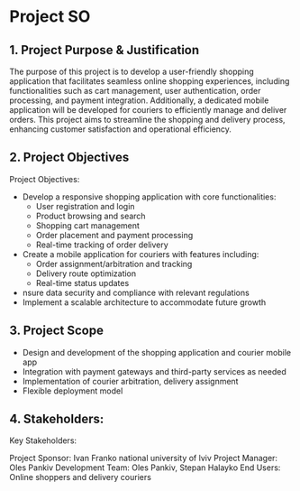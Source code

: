 # Project SO

## 1. Project Purpose & Justification

The purpose of this project is to develop a user-friendly shopping application
that facilitates seamless online shopping experiences, including functionalities
such as cart management, user authentication, order processing, and payment
integration. Additionally, a dedicated mobile application will be developed for
couriers to efficiently manage and deliver orders. This project aims to
streamline the shopping and delivery process, enhancing customer satisfaction
and operational efficiency.

## 2. Project Objectives

Project Objectives:

* Develop a responsive shopping application with core functionalities:
    * User registration and login
    * Product browsing and search
    * Shopping cart management
    * Order placement and payment processing
    * Real-time tracking of order delivery
* Create a mobile application for couriers with features including:
    * Order assignment/arbitration and tracking
    * Delivery route optimization
    * Real-time status updates
* nsure data security and compliance with relevant regulations
* Implement a scalable architecture to accommodate future growth

## 3. Project Scope

* Design and development of the shopping application and courier mobile app
* Integration with payment gateways and third-party services as needed
* Implementation of courier arbitration, delivery assignment
* Flexible deployment model

## 4. Stakeholders:

Key Stakeholders:

Project Sponsor: Ivan Franko national university of lviv
Project Manager: Oles Pankiv
Development Team: Oles Pankiv, Stepan Halayko
End Users: Online shoppers and delivery couriers

